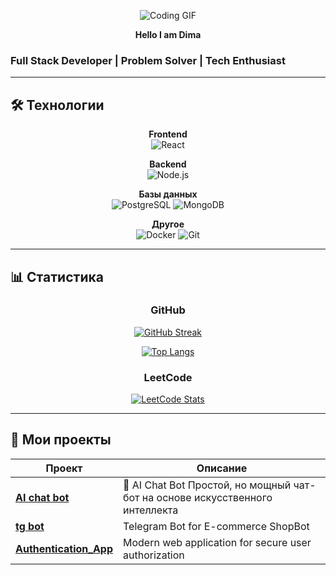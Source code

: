 <div align="center">
  
  ![Coding GIF](https://media.giphy.com/media/qgQUggAC3Pfv687qPC/giphy.gif)
  
  **Hello I am Dima**
  
</div>

### Full Stack Developer | Problem Solver | Tech Enthusiast

<p align="center">
</p>

---

## 🛠 Технологии

<div align="center">
  
**Frontend**  
![React](https://img.shields.io/badge/-React-61DAFB?logo=react&logoColor=white&style=flat)

**Backend**  
![Node.js](https://img.shields.io/badge/-Node.js-339933?logo=nodedotjs&logoColor=white&style=flat)

**Базы данных**  
![PostgreSQL](https://img.shields.io/badge/-PostgreSQL-4169E1?logo=postgresql&logoColor=white&style=flat)
![MongoDB](https://img.shields.io/badge/-MongoDB-47A248?logo=mongodb&logoColor=white&style=flat)

**Другое**  
![Docker](https://img.shields.io/badge/-Docker-2496ED?logo=docker&logoColor=white&style=flat)
![Git](https://img.shields.io/badge/-Git-F05032?logo=git&logoColor=white&style=flat)

</div>

---

## 📊 Статистика

<div align="center">

### GitHub
[![GitHub Streak](https://streak-stats.demolab.com?user=oonixxxxx&theme=dark&background=0D1117&border=5D3FD3&stroke=5D3FD3)](https://git.io/streak-stats)

[![Top Langs](https://github-readme-stats.vercel.app/api/top-langs/?username=oonixxxxx&layout=compact&theme=vision-friendly-dark&hide_border=true&bg_color=0D1117&title_color=5D3FD3)](https://github.com/anuraghazra/github-readme-stats)

### LeetCode
[![LeetCode Stats](https://leetcard.jacoblin.cool/oonixxxxx?theme=dark&font=Karla&ext=heatmap)](https://leetcode.com/oonixxxxx/)

</div>

---

## 🎯 Мои проекты

<div align="center">

| Проект | Описание |
|--------|----------|
| **[AI chat bot](https://github.com/oonixxxxx/AI-chat-bot)** | 🤖 AI Chat Bot Простой, но мощный чат-бот на основе искусственного интеллекта |
| **[tg bot](https://github.com/oonixxxxx/bot_courses)** |  Telegram Bot for E-commerce ShopBot |
| **[Authentication_App](https://github.com/oonixxxxx/Flask_Authentication_App)** | Modern web application for secure user authorization |

</div>
